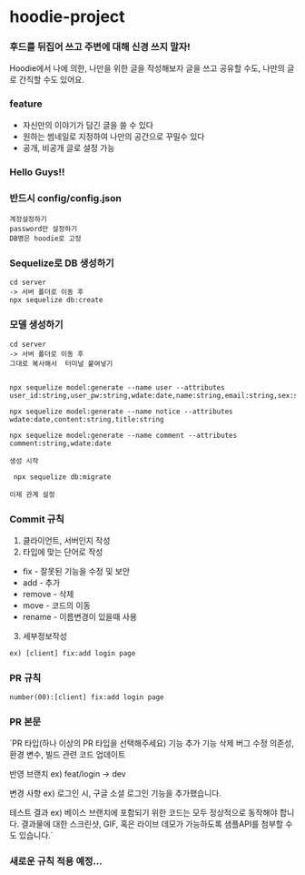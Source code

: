 # hoodie-project

### 후드를 뒤집어 쓰고 주변에 대해 신경 쓰지 말자!

Hoodie에서 나에 의한, 나만을 위한 글을 작성해보자
글을 쓰고 공유할 수도, 나만의 글로 간직할 수도 있어요.

### feature
- 자신만의 이야기가 담긴 글을 쓸 수 있다
- 원하는 썸네일로 지정하여 나만의 공간으로 꾸밀수 있다
- 공개, 비공개 글로 설정 가능


### Hello Guys!!

### 반드시 config/config.json
    계정설정하기
    password만 설정하기
    DB명은 hoodie로 고정

### Sequelize로 DB 생성하기
    cd server
    -> 서버 폴더로 이동 후 
    npx sequelize db:create

### 모델 생성하기
    cd server
    -> 서버 폴더로 이동 후
    그대로 복사해서  터미널 붙여넣기


    npx sequelize model:generate --name user --attributes user_id:string,user_pw:string,wdate:date,name:string,email:string,sex:string,birth:string,role:integer

    npx sequelize model:generate --name notice --attributes wdate:date,content:string,title:string

    npx sequelize model:generate --name comment --attributes comment:string,wdate:date

    생성 시작

     npx sequelize db:migrate

    이제 관계 설정 

### Commit 규칙
1. 클라이언트, 서버인지 작성
2. 타입에 맞는 단어로 작성
- fix - 잘못된 기능을 수정 및 보안
- add - 추가
- remove - 삭제
- move - 코드의 이동
- rename - 이름변경이 있을때 사용
3. 세부정보작성

`ex) [client] fix:add login page`

### PR 규칙
`number(00):[client] fix:add login page`

### PR 본문 
`PR 타입(하나 이상의 PR 타입을 선택해주세요)
 기능 추가
 기능 삭제
 버그 수정
 의존성, 환경 변수, 빌드 관련 코드 업데이트

반영 브랜치
ex) feat/login -> dev

변경 사항
ex) 로그인 시, 구글 소셜 로그인 기능을 추가했습니다.

테스트 결과
ex) 베이스 브랜치에 포함되기 위한 코드는 모두 정상적으로 동작해야 합니다. 결과물에 대한 스크린샷, GIF, 혹은 라이브 데모가 가능하도록 샘플API를 첨부할 수도 있습니다.`

### 새로운 규칙 적용 예정...
